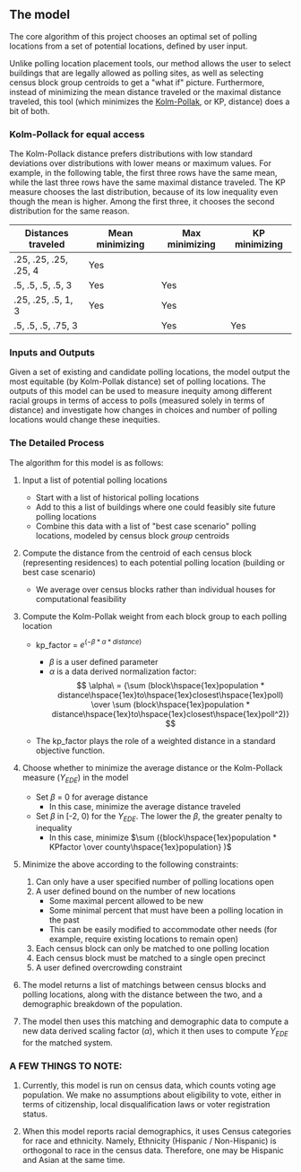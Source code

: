## The model

The core algorithm of this project chooses an optimal set of polling locations from a set of potential locations, defined by user input. <!--Optionally, it also gives a "best case scenario" by searching among the centroids of census block groups, which don't correspond to buildings or street corners, but are suggestive of what an ideal distribution might look like.-->

Unlike polling location placement tools, our method allows the user to select buildings that are legally allowed as polling sites, as well as selecting census block group centroids to get a "what if" picture. Furthermore, instead of minimizing the mean distance traveled or the maximal distance traveled, this tool (which minimizes the [Kolm-Pollak](references.md), or KP, distance) does a bit of both.

<!---
The ```result_analysis_outputs``` folder is an illustrative example of the type of analysis that can be done with the data generated by this code. The analysis code is in R.
--->

### Kolm-Pollack for equal access 
The Kolm-Pollack distance prefers distributions with low standard deviations over distributions with lower means or maximum values. For example, in the following table, the first three rows have the same mean, while the last three rows have the same maximal distance traveled. The KP measure chooses the last distribution, because of its low inequality even though the mean is higher. Among the first three, it chooses the second distribution for the same reason.

| Distances traveled  | Mean minimizing | Max minimizing | KP minimizing|
| ----- | ------ | ----- | ------ |
|.25, .25, .25, .25, 4 | Yes | | |
| .5, .5, .5, .5, 3| Yes | Yes |  |
| .25, .25, .5, 1, 3 | Yes | Yes |  |
| .5, .5, .5, .75, 3 |  | Yes | Yes |

### Inputs and Outputs
Given a set of existing and candidate polling locations, the model output the most equitable (by Kolm-Pollak distance) set of polling locations. The outputs of this model can be used to measure inequity among different racial groups in terms of access to polls (measured solely in terms of distance) and investigate how changes in choices and number of polling locations would change these inequities.

### The Detailed Process

The algorithm for this model is as follows:
1. Input a list of potential polling locations
    
    - Start with a list of historical polling locations
    - Add to this a list of  buildings where one could feasibly site future polling locations
    - Combine this data with a list of "best case scenario" polling locations, modeled by census block *group* centroids

1. Compute the distance from the centroid of each census block (representing residences) to each potential polling location (building or best case scenario)
    - We average over census blocks rather than individual houses for computational feasibility

1. Compute the Kolm-Pollak weight from each block group to each polling location
    - kp_factor  = $e^{(- \beta * \alpha * distance)}$
        - $\beta$ is a user defined parameter
        - $\alpha$ is a data derived normalization factor:
        $$
            \alpha\ = 
            {\sum (block\hspace{1ex}population * distance\hspace{1ex}to\hspace{1ex}closest\hspace{1ex}poll) 
            \over
            \sum (block\hspace{1ex}population * distance\hspace{1ex}to\hspace{1ex}closest\hspace{1ex}poll^2)}
        $$

    - The kp_factor plays the role of a weighted distance in a standard objective function.
        <!---1. The exponential in the kp_factor penalizes inequality in distances traveled
        1. For instance a group of 5 people all having to travel 1 mile to a polling location would have a lower kp_factor than a situation where 4 people travel 1/2 a mile while the fifth travels 3, even though the average distance traveled in both cases is the same. --->

1. Choose whether to minimize the average distance or the Kolm-Pollack measure ($Y_{EDE}$) in the model
    - Set $\beta$ = 0 for average distance
        - In this case, minimize the average distance traveled
    - Set $\beta$ in [-2, 0) for the $Y_{EDE}$. The lower the $\beta$, the greater penalty to inequality
        - In this case, minimize $\sum ({block\hspace{1ex}population * KPfactor \over county\hspace{1ex}population} )$

1. Minimize the above according to the following constraints:
    1. Can only have a user specified number of polling locations open
    1. A user defined bound on the number of new locations
        - Some maximal percent allowed to be new
        - Some minimal percent that must have been a polling location in the past
        - This can be easily modified to accommodate other needs (for example, require existing locations to remain open)
    1. Each census block can only be matched to one polling location
    1. Each census block must be matched to a single open precinct
    1. A user defined overcrowding constraint
1. The model returns a list of matchings between census blocks and polling locations, along with the distance between the two, and a demographic breakdown of the population.

1. The model then uses this matching and demographic data to compute a new data derived scaling factor ($\alpha$), which it then uses to compute $Y_{EDE}$ for the matched system.

### A FEW THINGS TO NOTE:
1. Currently, this model is run on census data, which counts voting age population. We make no assumptions about eligibility to vote, either in terms of citizenship, local disqualification laws or voter registration status.

1. When this model reports racial demographics, it uses Census categories for race and ethnicity. Namely, Ethnicity (Hispanic / Non-Hispanic) is orthogonal to race in the census data. Therefore, one may be Hispanic and Asian at the same time.

